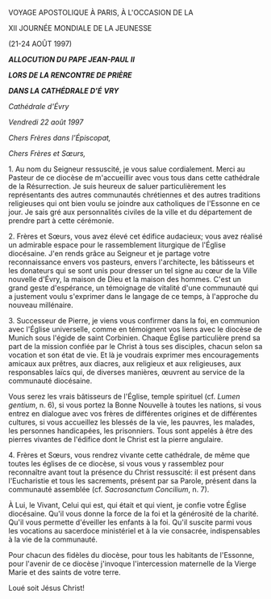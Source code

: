 VOYAGE APOSTOLIQUE À PARIS, À L'OCCASION DE LA

XII JOURNÉE MONDIALE DE LA JEUNESSE

(21-24 AOÛT 1997)

***ALLOCUTION DU PAPE JEAN-PAUL II***

***LORS DE LA RENCONTRE DE PRIÈRE***

***DANS LA CATHÉDRALE D'É*** ***VRY***

*Cathédrale d'Évry*

*Vendredi 22 août 1997*

*Chers Frères dans l'Épiscopat,*

*Chers Frères et Sœurs,*

1\. Au nom du Seigneur ressuscité, je vous salue cordialement. Merci au Pasteur de ce diocèse de m'accueillir avec vous tous dans cette cathédrale de la Résurrection. Je suis heureux de saluer particulièrement les représentants des autres communautés chrétiennes et des autres traditions religieuses qui ont bien voulu se joindre aux catholiques de l'Essonne en ce jour. Je sais gré aux personnalités civiles de la ville et du département de prendre part à cette cérémonie.

2\. Frères et Sœurs, vous avez élevé cet édifice audacieux; vous avez réalisé un admirable espace pour le rassemblement liturgique de l'Église diocésaine. J'en rends grâce au Seigneur et je partage votre reconnaissance envers vos pasteurs, envers l'architecte, les bâtisseurs et les donateurs qui se sont unis pour dresser un tel signe au cœur de la Ville nouvelle d'Évry, la maison de Dieu et la maison des hommes. C'est un grand geste d'espérance, un témoignage de vitalité d'une communauté qui a justement voulu s'exprimer dans le langage de ce temps, à l'approche du nouveau millénaire.

3\. Successeur de Pierre, je viens vous confirmer dans la foi, en communion avec l'Église universelle, comme en témoignent vos liens avec le diocèse de Munich sous l'égide de saint Corbinien. Chaque Église particulière prend sa part de la mission confiée par le Christ à tous ses disciples, chacun selon sa vocation et son état de vie. Et là je voudrais exprimer mes encouragements amicaux aux prêtres, aux diacres, aux religieux et aux religieuses, aux responsables laïcs qui, de diverses manières, œuvrent au service de la communauté diocésaine.

Vous serez les vrais bâtisseurs de l'Église, temple spirituel (cf. *Lumen gentium*, n. 6), si vous portez la Bonne Nouvelle à toutes les nations, si vous entrez en dialogue avec vos frères de différentes origines et de différentes cultures, si vous accueillez les blessés de la vie, les pauvres, les malades, les personnes handicapées, les prisonniers. Tous sont appelés à être des pierres vivantes de l'édifice dont le Christ est la pierre angulaire.

4\. Frères et Sœurs, vous rendrez vivante cette cathédrale, de même que toutes les églises de ce diocèse, si vous vous y rassemblez pour reconnaître avant tout la présence du Christ ressuscité: il est présent dans l'Eucharistie et tous les sacrements, présent par sa Parole, présent dans la communauté assemblée (cf. *Sacrosanctum Concilium*, n. 7).

À Lui, le Vivant, Celui qui est, qui était et qui vient, je confie votre Église diocésaine. Qu'il vous donne la force de la foi et la générosité de la charité. Qu'il vous permette d'éveiller les enfants à la foi. Qu'il suscite parmi vous les vocations au sacerdoce ministériel et à la vie consacrée, indispensables à la vie de la communauté.

Pour chacun des fidèles du diocèse, pour tous les habitants de l'Essonne, pour l'avenir de ce diocèse j'invoque l'intercession maternelle de la Vierge Marie et des saints de votre terre.

Loué soit Jésus Christ!